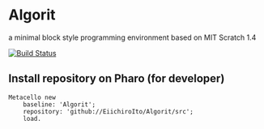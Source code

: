 # Algorit
a minimal block style programming environment based on MIT Scratch 1.4

[![Build Status](https://travis-ci.com/EiichiroIto/Algorit.svg?branch=master)](https://travis-ci.com/EiichiroIto/Algorit)

## Install repository on Pharo (for developer)

```
Metacello new
    baseline: 'Algorit';
    repository: 'github://EiichiroIto/Algorit/src';
    load.
```
